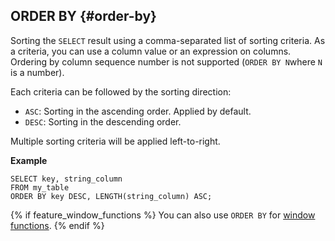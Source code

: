 ## ORDER BY {#order-by}

Sorting the `SELECT` result using a comma-separated list of sorting criteria. As a criteria, you can use a column value or an expression on columns. Ordering by column sequence number is not supported (`ORDER BY N`where `N` is a number).

Each criteria can be followed by the sorting direction:

- `ASC`: Sorting in the ascending order. Applied by default.
- `DESC`: Sorting in the descending order.

Multiple sorting criteria will be applied left-to-right.

**Example**

```yql
SELECT key, string_column
FROM my_table
ORDER BY key DESC, LENGTH(string_column) ASC;
```

{% if feature_window_functions %}
You can also use `ORDER BY` for [window functions](../../window.md).
{% endif %}

